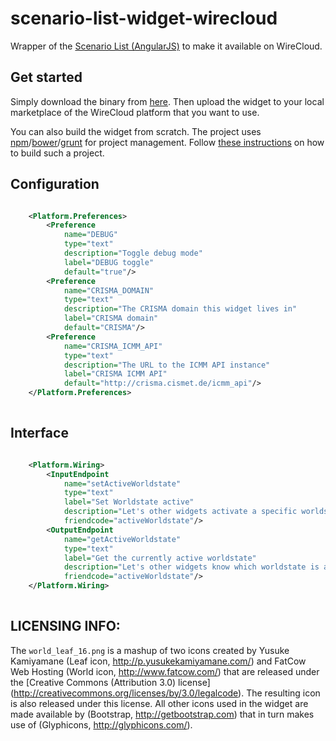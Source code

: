 scenario-list-widget-wirecloud
==============================

Wrapper of the [Scenario List (AngularJS)](https://github.com/crismaproject/scenario-list-widget-angular) to make it available on WireCloud.

## Get started

Simply download the binary from [here](http://crisma.cismet.de/lib/wirecloud/crisma-scenario-list-widget-wirecloud.wgt). Then upload the widget to your local marketplace of the WireCloud platform that you want to use.

You can also build the widget from scratch. The project uses [npm](https://www.npmjs.org/)/[bower](http://bower.io/)/[grunt](http://gruntjs.com/) for project management. Follow [these instructions](https://gist.github.com/mscholl/a0aef5a8c6664dc275b5) on how to build such a project.

## Configuration

```xml

    <Platform.Preferences>
        <Preference 
            name="DEBUG" 
            type="text" 
            description="Toggle debug mode" 
            label="DEBUG toggle" 
            default="true"/>
        <Preference 
            name="CRISMA_DOMAIN" 
            type="text" 
            description="The CRISMA domain this widget lives in" 
            label="CRISMA domain" 
            default="CRISMA"/>
        <Preference 
            name="CRISMA_ICMM_API" 
            type="text" 
            description="The URL to the ICMM API instance" 
            label="CRISMA ICMM API" 
            default="http://crisma.cismet.de/icmm_api"/>
    </Platform.Preferences>
  
```

## Interface

```xml

    <Platform.Wiring>
        <InputEndpoint
            name="setActiveWorldstate"
            type="text"
            label="Set Worldstate active"
            description="Let's other widgets activate a specific worldstate. The text has to be a worldstate id only so every widget has to agree on a single ICMS instance"
            friendcode="activeWorldstate"/>
        <OutputEndpoint
            name="getActiveWorldstate"
            type="text"
            label="Get the currently active worldstate"
            description="Let's other widgets know which worldstate is active. The text is a worldstate id only so every widget has to agree on a single ICMS instance"
            friendcode="activeWorldstate"/>
    </Platform.Wiring>
    
```


## LICENSING INFO: 

The <code>world_leaf_16.png</code> is a mashup of two icons created by Yusuke Kamiyamane 
(Leaf icon, http://p.yusukekamiyamane.com/) and FatCow Web Hosting (World icon, http://www.fatcow.com/) that are 
released under the [Creative Commons (Attribution 3.0) license] (http://creativecommons.org/licenses/by/3.0/legalcode).
The resulting icon is also released under this license. All other icons used in the widget are made available by 
(Bootstrap, http://getbootstrap.com) that in turn makes use of (Glyphicons, http://glyphicons.com/).

